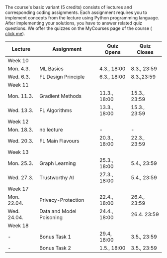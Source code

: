 The course's basic variant (5 credits) consists of lectures and corresponding coding assignments. 
Each assignment requires you to implement concepts from the lecture using Python programming 
language. After implementing your solutions, you have to answer related quiz questions. We offer 
the quizzes on the MyCourses page of the course (<a href="https://mycourses.aalto.fi/course/view.php?id=41947&section=1"> click me</a>). 


| Lecture   | Assignment                 | Quiz Opens  |  Quiz Closes  |
|-----------------|-----------------------|---------------|--------------|
|Week 10    |                       |               |              |          
| Mon. 4.3. |   ML Basics       |     4.3., 18:00 | 8.3., 23:59          |  
| Wed. 6.3. |  FL Design Principle       |    6.3., 18:00     |  8.3.,23:59      |  
|Week 11    |                       |               |              |          
| Mon. 11.3. | Gradient Methods   |    11.3., 18:00  |   15.3., 23:59      |  
| Wed. 13.3. | FL Algorithms    |    13.3., 18:00    |  15.3., 23:59    |   
|Week 12    |                       |               |              |         
| Mon. 18.3. |  no lecture  | - |    -     |   
| Wed. 20.3. |  FL Main Flavours    |  20.3., 18:00    |   22.3., 23:59    |             
|Week 13    |                       |               |              |         
| Mon. 25.3. | Graph Learning | 25.3., 18:00        |    5.4., 23:59         |   
| Wed. 27.3. | Trustworthy AI |  27.3., 18:00         |   5.4., 23:59         |   
|Week 17   |          |               |              |        
| Mon. 22.04.   |   Privacy-Protection|   22.4., 18:00 | 26.4., 23:59  | 
|  Wed. 24.04.   |   Data and Model Poisoning  |  24.4., 18:00|  26.4. 23:59 | 
|Week 18   |          |               |              |        
| -  |   Bonus Task 1  |   29.4, 18:00 |  3.5., 23:59  | 
| -   |   Bonus Task 2  |  1.5., 18:00|  3.5., 23:59 | 